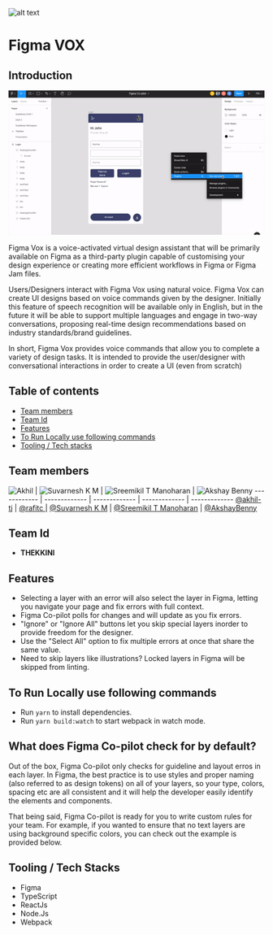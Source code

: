 ![alt text](https://github.com/sreemikil/Figma-co-pilot/blob/b8216cf300bd20d2fbbe076935f2ec6837f19964/assets/cover123.png)


# Figma VOX
## Introduction         

![Figma Co-pilot Gif Example](https://github.com/AkshayBenny/figma-copilot/blob/386572a252a7a68cacee6ee0458231e6377f3546/assets/demogif.gif)



Figma Vox is a voice-activated virtual design assistant that will be primarily available on Figma as a third-party plugin capable of customising your design experience or creating more efficient workflows in Figma or Figma Jam files.

Users/Designers interact with Figma Vox using natural voice. Figma Vox can create UI designs based on voice commands given by the designer. Initially this feature of speech recognition will be available only in English, but in the future it will be able to support multiple languages and engage in two-way conversations, proposing real-time design recommendations based on industry standards/brand guidelines.

In short, Figma Vox provides voice commands that allow you to complete a variety of design tasks. It is intended to provide the user/designer with conversational interactions in order to create a UI (even from scratch)

## Table of contents
* [Team members](#members)
* [Team Id](#id)
* [Features](#howitworks)
* [To Run Locally use following commands](#run)
* [Tooling / Tech stacks](#tts)

<a name="members"></a>
## Team members
![Akhil](https://github.com/itexpert2572000/Ctracker/blob/91a6a09e646eda69264b6611faa5278e0f03e1ab/readme_assets/tj.png) | ![Suvarnesh K M](https://github.com/itexpert2572000/Ctracker/blob/91a6a09e646eda69264b6611faa5278e0f03e1ab/readme_assets/suvarneshkm.png) | ![Sreemikil T Manoharan](https://github.com/itexpert2572000/Ctracker/blob/91a6a09e646eda69264b6611faa5278e0f03e1ab/readme_assets/sreemikil.png) | ![Akshay Benny](https://github.com/sreemikil/Figma-co-pilot/blob/30c288622cbc571157268eef73c61d971829a01b/assets/akshay.png)
------------ | ------------- | ------------- | ------------- | ------------- 
[@akhil-tj](https://github.com/akhil-tj) | [@rafitc ](https://github.com/rafitc) | [@Suvarnesh K M](https://github.com/SuvarneshKM) | [@Sreemikil T Manoharan](https://github.com/sreemikil) | [@AkshayBenny](https://github.com/AkshayBenny)






<a name="id"></a>
## Team Id
* **THEKKINI**
<a name="Linktoproductwalkthrough"></a>


<a name="howitworks"></a>
## Features
- Selecting a layer with an error will also select the layer in Figma, letting you navigate your page and fix errors with full context.
- Figma Co-pilot polls for changes and will update as you fix errors.
- "Ignore" or "Ignore All" buttons let you skip special layers inorder to provide freedom for the designer.
- Use the "Select All" option to fix multiple errors at once that share the same value.
- Need to skip layers like illustrations? Locked layers in Figma will be skipped from linting.

<a name="video"></a>


<a name="run"></a>
## To Run Locally use following commands
* Run `yarn` to install dependencies.
* Run `yarn build:watch` to start webpack in watch mode.

<a name="what it do"></a>
## What does Figma Co-pilot check for by default?
Out of the box, Figma Co-pilot only checks for guideline and layout erros in each layer. In Figma, the best practice is to use styles and proper naming (also referred to as design tokens) on all of your layers, so your type, colors, spacing etc are all consistent and it will help the developer easily identify the elements and components.

That being said, Figma Co-pilot is ready for you to write custom rules for your team. For example, if you wanted to ensure that no text layers are using background specific colors, you can check out the example is provided below.

<a name="tts"></a>
## Tooling / Tech Stacks
- Figma
- TypeScript
- ReactJs
- Node.Js
- Webpack
<!--## Total Visitors

<img align="left" src = "https://profile-counter.glitch.me/flutter_ecommerce_app/count.svg" alt ="Loading"> ->



